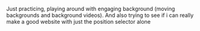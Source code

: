 Just practicing, playing around with engaging background (moving backgrounds and background videos). And also trying to see if i can really make a good website with just the position selector alone
